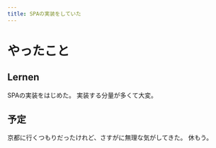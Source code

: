 ```yaml
---
title: SPAの実装をしていた
---
```


# やったこと

## Lernen

SPAの実装をはじめた。
実装する分量が多くて大変。

## 予定

京都に行くつもりだったけれど、さすがに無理な気がしてきた。
休もう。
